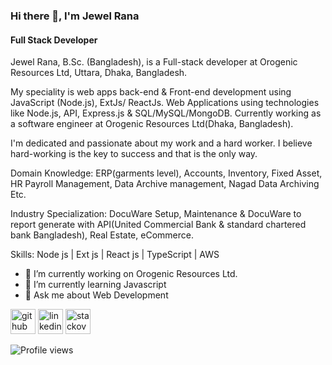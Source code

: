 ### Hi there 👋, I'm Jewel Rana
#### Full Stack Developer
Jewel Rana, B.Sc. (Bangladesh), is a Full-stack developer at Orogenic Resources Ltd, Uttara, Dhaka, Bangladesh.

My speciality is web apps back-end & Front-end development using JavaScript (Node.js), ExtJs/ ReactJs. Web Applications using technologies like Node.js, API, Express.js & SQL/MySQL/MongoDB. Currently working as a software engineer at Orogenic Resources Ltd(Dhaka, Bangladesh).

I'm dedicated and passionate about my work and a hard worker. I believe hard-working is the key to success and that is the only way. 

Domain Knowledge: ERP(garments level), Accounts, Inventory, Fixed Asset, HR Payroll Management, Data Archive management, Nagad Data Archiving Etc.

Industry Specialization: DocuWare Setup, Maintenance & DocuWare to report generate with API(United Commercial Bank & standard chartered bank Bangladesh), Real Estate, eCommerce.

Skills: Node js | Ext js | React js | TypeScript | AWS

- 🔭 I’m currently working on Orogenic Resources Ltd. 
- 🌱 I’m currently learning Javascript  
- 💬 Ask me about Web Development 


[<img src='https://cdn.jsdelivr.net/npm/simple-icons@3.0.1/icons/github.svg' alt='github' height='40'>](https://github.com/jewel80)  [<img src='https://cdn.jsdelivr.net/npm/simple-icons@3.0.1/icons/linkedin.svg' alt='linkedin' height='40'>](https://www.linkedin.com/in/jewelrana80//)  [<img src='https://cdn.jsdelivr.net/npm/simple-icons@3.0.1/icons/stackoverflow.svg' alt='stackoverflow' height='40'>](https://stackoverflow.com/users/https://stackoverflow.com/users/8590602/jewel80)  

![Profile views](https://gpvc.arturio.dev/jewel80)  
